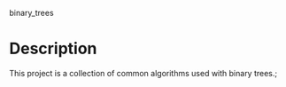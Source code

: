 binary_trees

# Description

This project is a collection of common algorithms used with binary trees.;
